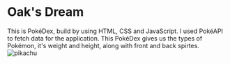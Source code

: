 # Oak's Dream

This is PokéDex, build by using HTML, CSS and JavaScript. I used PokéAPI to fetch data for the application.
This PokéDex gives us the types of Pokémon, it's weight and height, along with front and back spirtes.
![pikachu](https://user-images.githubusercontent.com/77119265/124456812-c5572900-dda8-11eb-95c1-7c9349dda297.PNG)

